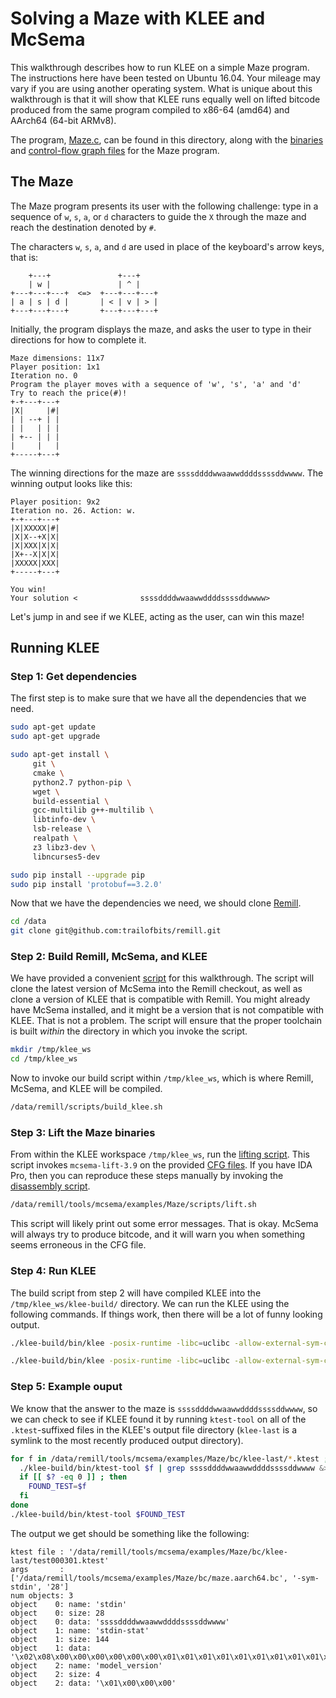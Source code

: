 # Solving a Maze with KLEE and McSema

This walkthrough describes how to run KLEE on a simple Maze program. The instructions here have been tested on Ubuntu 16.04. Your mileage may vary if you are using another operating system. What is unique about this walkthrough is that it will show that KLEE runs equally well on lifted bitcode produced from the same program compiled to x86-64 (amd64) and AArch64 (64-bit ARMv8).

The program, [Maze.c](Maze.c), can be found in this directory, along with the [binaries](bin) and [control-flow graph files](cfg) for the Maze program.

## The Maze

The Maze program presents its user with the following challenge: type in a sequence of `w`, `s`, `a`, or `d` characters to guide the `X` through the maze and reach the destination denoted by `#`.

The characters `w`, `s`, `a`, and `d` are used in place of the keyboard's arrow keys, that is:

```
    +---+               +---+    
    | w |               | ^ |    
+---+---+---+  <=>  +---+---+---+
| a | s | d |       | < | v | > |
+---+---+---+       +---+---+---+
```

Initially, the program displays the maze, and asks the user to type in their directions for how to complete it.

```
Maze dimensions: 11x7
Player position: 1x1
Iteration no. 0
Program the player moves with a sequence of 'w', 's', 'a' and 'd'
Try to reach the price(#)!
+-+---+---+
|X|     |#|
| | --+ | |
| |   | | |
| +-- | | |
|     |   |
+-----+---+
```

The winning directions for the maze are `ssssddddwwaawwddddssssddwwww`. The winning output looks like this:

```
Player position: 9x2
Iteration no. 26. Action: w. 
+-+---+---+
|X|XXXXX|#|
|X|X--+X|X|
|X|XXX|X|X|
|X+--X|X|X|
|XXXXX|XXX|
+-----+---+

You win!
Your solution <              ssssddddwwaawwddddssssddwwww>
```

Let's jump in and see if we KLEE, acting as the user, can win this maze!

## Running KLEE

### Step 1: Get dependencies

The first step is to make sure that we have all the dependencies that we need.

```bash
sudo apt-get update
sudo apt-get upgrade

sudo apt-get install \
     git \
     cmake \
     python2.7 python-pip \
     wget \
     build-essential \
     gcc-multilib g++-multilib \
     libtinfo-dev \
     lsb-release \
     realpath \
     z3 libz3-dev \
     libncurses5-dev

sudo pip install --upgrade pip
sudo pip install 'protobuf==3.2.0'
```

Now that we have the dependencies we need, we should clone [Remill](https://github.com/trailofbits/remill).

```bash
cd /data
git clone git@github.com:trailofbits/remill.git
```

### Step 2: Build Remill, McSema, and KLEE

We have provided a convenient [script](https://github.com/trailofbits/remill/blob/master/scripts/build_klee.sh) for this walkthrough. The script will clone the latest version of McSema into the Remill checkout, as well as clone a version of KLEE that is compatible with Remill. You might already have McSema installed, and it might be a version that is not compatible with KLEE. That is not a problem. The script will ensure that the proper toolchain is built *within* the directory in which you invoke the script.

```bash
mkdir /tmp/klee_ws
cd /tmp/klee_ws
```

Now to invoke our build script within `/tmp/klee_ws`, which is where Remill, McSema, and KLEE will be compiled.

```bash
/data/remill/scripts/build_klee.sh
```

### Step 3: Lift the Maze binaries

From within the KLEE workspace `/tmp/klee_ws`, run the [lifting script](scripts/lift.sh). This script invokes `mcsema-lift-3.9` on the provided [CFG files](cfg). If you have IDA Pro, then you can reproduce these steps manually by invoking the [disassembly script](scripts/disass.sh).

```bash
/data/remill/tools/mcsema/examples/Maze/scripts/lift.sh
```

This script will likely print out some error messages. That is okay. McSema will always try to produce bitcode, and it will warn you when something seems erroneous in the CFG file.

### Step 4: Run KLEE

The build script from step 2 will have compiled KLEE into the `/tmp/klee_ws/klee-build/` directory. We can run the KLEE using the following commands. If things work, then there will be a lot of funny looking output.

```bash
./klee-build/bin/klee -posix-runtime -libc=uclibc -allow-external-sym-calls /data/remill/tools/mcsema/examples/Maze/bc/maze.amd64.bc -sym-stdin 28
```

```bash
./klee-build/bin/klee -posix-runtime -libc=uclibc -allow-external-sym-calls /data/remill/tools/mcsema/examples/Maze/bc/maze.aarch64.bc -sym-stdin 28
```

### Step 5: Example ouput

We know that the answer to the maze is `ssssddddwwaawwddddssssddwwww`, so we can check to see if KLEE found it by running `ktest-tool` on all of the `.ktest`-suffixed files in the KLEE's output file directory (`klee-last` is a symlink to the most recently produced output directory).

```bash
for f in /data/remill/tools/mcsema/examples/Maze/bc/klee-last/*.ktest ; do
  ./klee-build/bin/ktest-tool $f | grep ssssddddwwaawwddddssssddwwww &>/dev/null ;
  if [[ $? -eq 0 ]] ; then
    FOUND_TEST=$f
  fi
done
./klee-build/bin/ktest-tool $FOUND_TEST
```

The output we get should be something like the following:

```
ktest file : '/data/remill/tools/mcsema/examples/Maze/bc/klee-last/test000301.ktest'
args       : ['/data/remill/tools/mcsema/examples/Maze/bc/maze.aarch64.bc', '-sym-stdin', '28']
num objects: 3
object    0: name: 'stdin'
object    0: size: 28
object    0: data: 'ssssddddwwaawwddddssssddwwww'
object    1: name: 'stdin-stat'
object    1: size: 144
object    1: data: '\x02\x08\x00\x00\x00\x00\x00\x00\x01\x01\x01\x01\x01\x01\x01\x01\x01\x00\x00\x00\x00\x00\x00\x00\xa4\x81\x00\x00\xe8\x03\x00\x00\xe8\x03\x00\x00\x01\x01\x01\x01\x00\x00\x00\x00\x00\x00\x00\x00\x01\x01\x01\x01\x01\x01\x01\x01\x00\x10\x00\x00\x00\x00\x00\x00\x01\x01\x01\x01\x01\x01\x01\x01R\x06XZ\x00\x00\x00\x00\x01\x01\x01\x01\x01\x01\x01\x01\xbb\x1dXZ\x00\x00\x00\x00\x01\x01\x01\x01\x01\x01\x01\x01\xbb\x1dXZ\x00\x00\x00\x00\x01\x01\x01\x01\x01\x01\x01\x01\x01\x01\x01\x01\x01\x01\x01\x01\x01\x01\x01\x01\x01\x01\x01\x01\x01\x01\x01\x01\x01\x01\x01\x01'
object    2: name: 'model_version'
object    2: size: 4
object    2: data: '\x01\x00\x00\x00'
```